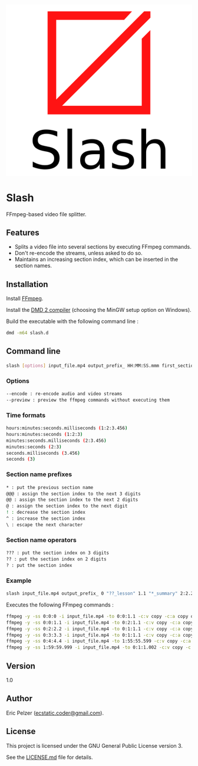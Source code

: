 ![](https://github.com/senselogic/SLASH/blob/master/LOGO/slash.png)

# Slash

FFmpeg-based video file splitter.

## Features

* Splits a video file into several sections by executing FFmpeg commands.
* Don't re-encode the streams, unless asked to do so.
* Maintains an increasing section index, which can be inserted in the section names.

## Installation

Install [FFmpeg](https://ffmpeg.org/download.html).

Install the [DMD 2 compiler](https://dlang.org/download.html) (choosing the MinGW setup option on Windows).

Build the executable with the following command line :

```bash
dmd -m64 slash.d
```

## Command line

```bash
slash [options] input_file.mp4 output_prefix_ HH:MM:SS.mmm first_section_name HH:MM:SS.mmm second_section_name ... HH:MM:SS.mmm last_section_name HH:MM:SS.mmm

```

### Options

```bash
--encode : re-encode audio and video streams
--preview : preview the ffmpeg commands without executing them
```

### Time formats

```bash
hours:minutes:seconds.milliseconds (1:2:3.456)
hours:minutes:seconds (1:2:3)
minutes:seconds.milliseconds (2:3.456)
minutes:seconds (2:3)
seconds.milliseconds (3.456)
seconds (3)
```

### Section name prefixes

```bash
* : put the previous section name
@@@ : assign the section index to the next 3 digits
@@ : assign the section index to the next 2 digits
@ : assign the section index to the next digit
! : decrease the section index
^ : increase the section index
\ : escape the next character
```

### Section name operators

```bash
??? : put the section index on 3 digits
?? : put the section index on 2 digits
? : put the section index
```

### Example

```bash
slash input_file.mp4 output_prefix_ 0 "??_lesson" 1.1 "*_summary" 2:2.2 "@2??_lesson" 3:3.3 "!??_summary" 4:4.4 "@@04^^!!!\!??_lesson" 1:59:59.999 "!\!??_summary" 2:1:1.001
```

Executes the following FFmpeg commands :

```bash
ffmpeg -y -ss 0:0:0 -i input_file.mp4 -to 0:0:1.1 -c:v copy -c:a copy output_prefix_01_lesson.mp4
ffmpeg -y -ss 0:0:1.1 -i input_file.mp4 -to 0:2:1.1 -c:v copy -c:a copy output_prefix_01_lesson_summary.mp4
ffmpeg -y -ss 0:2:2.2 -i input_file.mp4 -to 0:1:1.1 -c:v copy -c:a copy output_prefix_02_lesson.mp4
ffmpeg -y -ss 0:3:3.3 -i input_file.mp4 -to 0:1:1.1 -c:v copy -c:a copy output_prefix_02_summary.mp4
ffmpeg -y -ss 0:4:4.4 -i input_file.mp4 -to 1:55:55.599 -c:v copy -c:a copy output_prefix_!03_lesson.mp4
ffmpeg -y -ss 1:59:59.999 -i input_file.mp4 -to 0:1:1.002 -c:v copy -c:a copy output_prefix_!03_summary.mp4
```

## Version

1.0

## Author

Eric Pelzer (ecstatic.coder@gmail.com).

## License

This project is licensed under the GNU General Public License version 3.

See the [LICENSE.md](LICENSE.md) file for details.
